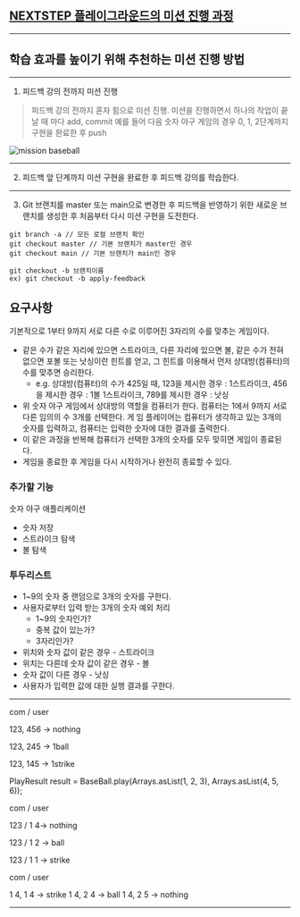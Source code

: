 ## [NEXTSTEP 플레이그라운드의 미션 진행 과정](https://github.com/next-step/nextstep-docs/blob/master/playground/README.md)

---
## 학습 효과를 높이기 위해 추천하는 미션 진행 방법

---
1. 피드백 강의 전까지 미션 진행 
> 피드백 강의 전까지 혼자 힘으로 미션 진행. 미션을 진행하면서 하나의 작업이 끝날 때 마다 add, commit
> 예를 들어 다음 숫자 야구 게임의 경우 0, 1, 2단계까지 구현을 완료한 후 push

![mission baseball](https://raw.githubusercontent.com/next-step/nextstep-docs/master/playground/images/mission_baseball.png)

---
2. 피드백 앞 단계까지 미션 구현을 완료한 후 피드백 강의를 학습한다.

---
3. Git 브랜치를 master 또는 main으로 변경한 후 피드백을 반영하기 위한 새로운 브랜치를 생성한 후 처음부터 다시 미션 구현을 도전한다.

```
git branch -a // 모든 로컬 브랜치 확인
git checkout master // 기본 브랜치가 master인 경우
git checkout main // 기본 브랜치가 main인 경우

git checkout -b 브랜치이름
ex) git checkout -b apply-feedback
```

## 요구사항
기본적으로 1부터 9까지 서로 다른 수로 이루어진 3자리의 수를 맞추는 게임이다.

- 같은 수가 같은 자리에 있으면 스트라이크, 다른 자리에 있으면 볼, 같은 수가 전혀 없으면 포볼 또는 낫싱이란 힌트를 얻고, 그 힌트를 이용해서 먼저 상대방(컴퓨터)의 수를 맞추면 승리한다.
  - e.g. 상대방(컴퓨터)의 수가 425일 때, 123을 제시한 경우 : 1스트라이크, 456을 제시한 경우 : 1볼 1스트라이크, 789를 제시한 경우 : 낫싱
- 위 숫자 야구 게임에서 상대방의 역할을 컴퓨터가 한다. 컴퓨터는 1에서 9까지 서로 다른 임의의 수 3개를 선택한다. 게 임 플레이어는 컴퓨터가 생각하고 있는 3개의 숫자를 입력하고, 컴퓨터는 입력한 숫자에 대한 결과를 출력한다.
- 이 같은 과정을 반복해 컴퓨터가 선택한 3개의 숫자를 모두 맞히면 게임이 종료된다.
- 게임을 종료한 후 게임을 다시 시작하거나 완전히 종료할 수 있다.

### 추가할 기능

숫자 야구 애플리케이션
- 숫자 저장
- 스트라이크 탐색
- 볼 탐색

### 투두리스트
- 1~9의 숫자 중 랜덤으로 3개의 숫자를 구한다.
- 사용자로부터 입력 받는 3개의 숫자 예외 처리
  - 1~9의 숫자인가?
  - 중복 값이 있는가?
  - 3자리인가?
- 위치와 숫자 값이 같은 경우 - 스트라이크
- 위치는 다른데 숫자 값이 같은 경우 - 볼
- 숫자 값이 다른 경우 - 낫싱
- 사용자가 입력한 값에 대한 실행 결과를 구한다.

---
com / user

123, 456 -> nothing

123, 245 -> 1ball

123, 145 -> 1strike

PlayResult result = BaseBall.play(Arrays.asList(1, 2, 3), Arrays.asList(4, 5, 6));

com / user

123 / 1 4-> nothing

123 / 1 2 -> ball

123 / 1 1 -> strike


com / user

1 4, 1 4 -> strike
1 4, 2 4 -> ball
1 4, 2 5 -> nothing

---